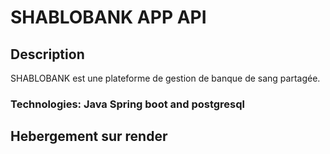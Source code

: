 # SHABLOBANK APP API

## Description

SHABLOBANK est une plateforme de gestion de banque de sang partagée.

### Technologies: Java Spring boot and postgresql

## Hebergement sur render 
    
